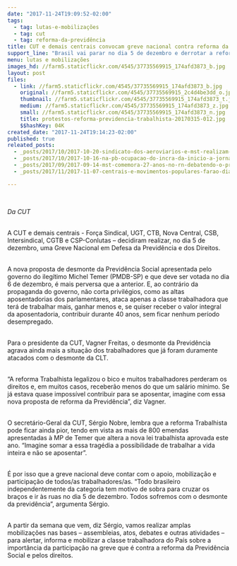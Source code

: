 ```yaml
---
date: "2017-11-24T19:09:52-02:00"
tags:
  - tag: lutas-e-mobilizações
  - tag: cut
  - tag: reforma-da-previdência
title: CUT e demais centrais convocam greve nacional contra reforma da Previdência e em defesa dos direitos
support_line: "Brasil vai parar no dia 5 de dezembro e derrotar a reforma golpista\n\n"
menu: lutas e mobilizações
images_hd: //farm5.staticflickr.com/4545/37735569915_174afd3873_b.jpg
layout: post
files:
  - link: //farm5.staticflickr.com/4545/37735569915_174afd3873_b.jpg
    original: //farm5.staticflickr.com/4545/37735569915_2c4d4be3dd_o.jpg
    thumbnail: //farm5.staticflickr.com/4545/37735569915_174afd3873_t.jpg
    medium: //farm5.staticflickr.com/4545/37735569915_174afd3873_z.jpg
    small: //farm5.staticflickr.com/4545/37735569915_174afd3873_n.jpg
    title: protestos-reforma-previdencia-trabalhista-20170315-012.jpg
    $$hashKey: 04K
created_date: "2017-11-24T19:14:23-02:00"
published: true
releated_posts:
  - _posts/2017/10/2017-10-20-sindicato-dos-aeroviarios-e-mst-realizam-protesto-no-aeroporto-de-salvador.md
  - _posts/2017/10/2017-10-16-na-pb-ocupacao-do-incra-da-inicio-a-jornada-nacional-em-defesa-da-reforma-agraria.md
  - _posts/2017/09/2017-09-14-mst-comemora-27-anos-no-rn-debatendo-o-protagonismo-das-mulheres-sem-terra.md
  - _posts/2017/11/2017-11-07-centrais-e-movimentos-populares-farao-dia-nacional-de-paralisacoes-na-proxima-sexta-feira-10.md

---
```

<p>&nbsp;</p>

<p><em>Da CUT&nbsp;</em></p>

<p><br />
A CUT e demais centrais - For&ccedil;a Sindical, UGT, CTB, Nova Central, CSB, Intersindical, CGTB e CSP-Conlutas &ndash; decidiram realizar, no dia 5 de dezembro, uma Greve Nacional em Defesa da Previd&ecirc;ncia e dos Direitos.</p>

<p><br />
A nova proposta de desmonte da Previd&ecirc;ncia Social apresentada pelo governo do ileg&iacute;timo Michel Temer (PMDB-SP) e que deve ser votada no dia 6 de dezembro, &eacute; mais perversa que a anterior. E, ao contr&aacute;rio da propaganda do governo, n&atilde;o corta privil&eacute;gios, como as altas aposentadorias dos parlamentares, ataca apenas a classe trabalhadora que ter&aacute; de trabalhar mais, ganhar menos e, se quiser receber o valor integral da aposentadoria, contribuir durante 40 anos, sem ficar nenhum per&iacute;odo desempregado.</p>

<p><br />
Para o presidente da CUT, Vagner Freitas, o desmonte da Previd&ecirc;ncia agrava ainda mais a situa&ccedil;&atilde;o dos trabalhadores que j&aacute; foram duramente atacados com o desmonte da CLT.&nbsp;</p>

<p><br />
&ldquo;A reforma Trabalhista legalizou o bico e muitos trabalhadores perderam os direitos e, em muitos casos, receber&atilde;o menos do que um sal&aacute;rio m&iacute;nimo. Se j&aacute; estava quase imposs&iacute;vel contribuir para se aposentar, imagine com essa nova proposta de reforma da Previd&ecirc;ncia&rdquo;, diz Vagner.&nbsp;</p>

<p><br />
O secret&aacute;rio-Geral da CUT, S&eacute;rgio Nobre, lembra que a reforma Trabalhista pode ficar ainda pior, tendo em vista as mais de 800 emendas apresentadas &agrave; MP de Temer que altera a nova lei trabalhista aprovada este ano. &ldquo;Imagine somar a essa trag&eacute;dia a possibilidade de trabalhar a vida inteira e n&atilde;o se aposentar&rdquo;.</p>

<p><br />
&Eacute; por isso que a greve nacional deve contar com o apoio, mobiliza&ccedil;&atilde;o e participa&ccedil;&atilde;o de todos/as trabalhadores/as. &ldquo;Todo brasileiro independentemente da categoria tem motivo de sobra para cruzar os bra&ccedil;os e ir &agrave;s ruas no dia 5 de dezembro. Todos sofremos com o desmonte da previd&ecirc;ncia&rdquo;, argumenta S&eacute;rgio.</p>

<p><br />
A partir da semana que vem, diz S&eacute;rgio, vamos realizar amplas mobiliza&ccedil;&otilde;es nas bases &ndash; assembleias, atos, debates e outras atividades &ndash; para alertar, informa e mobilizar a classe trabalhadora do Pa&iacute;s sobre a import&acirc;ncia da participa&ccedil;&atilde;o na greve que &eacute; contra a reforma da Previd&ecirc;ncia Social e pelos direitos.</p>
